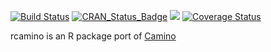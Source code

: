 [![Build Status](https://travis-ci.org/muschellij2/rcamino.svg?branch=master)](https://travis-ci.org/muschellij2/rcamino)
[![CRAN_Status_Badge](http://www.r-pkg.org/badges/version/rcamino)](http://cran.rstudio.com/web/packages/rcamino/index.html)
[![](http://cranlogs.r-pkg.org/badges/grand-total/rcamino)](http://cran.rstudio.com/web/packages/rcamino/index.html)
[![Coverage Status](https://img.shields.io/codecov/c/github/muschellij2/rcamino/master.svg)](https://codecov.io/github/muschellij2/rcamino?branch=master)


rcamino is an R package port of [Camino](http://camino.cs.ucl.ac.uk/)
